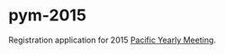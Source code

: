 pym-2015
========

Registration application for 2015 [Pacific Yearly Meeting](http://pacificyearlymeeting.org).
